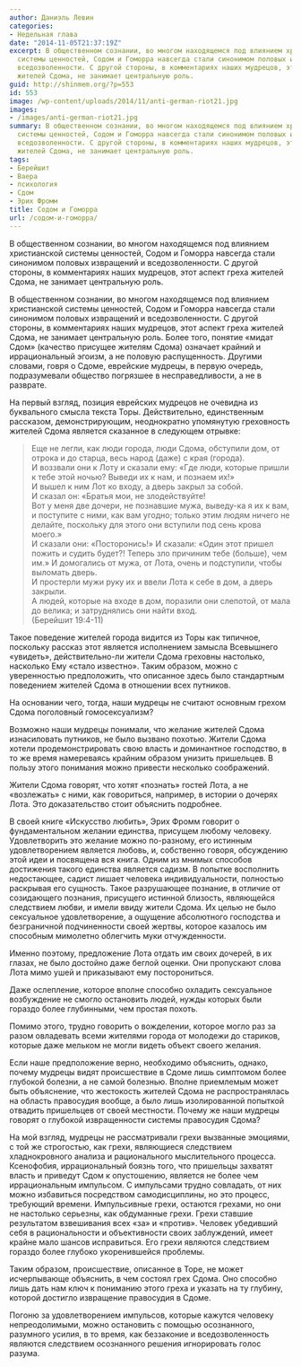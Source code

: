 ```yaml
---
author: Даниэль Левин
categories:
- Недельная глава
date: "2014-11-05T21:37:19Z"
excerpt: В общественном сознании, во многом находящемся под влиянием христианской
  системы ценностей, Содом и Гоморра навсегда стали синонимом половых извращений и
  вседозволенности. С другой стороны, в комментариях наших мудрецов, этот аспект греха
  жителей Сдома, не занимает центральную роль.
guid: http://shinmem.org/?p=553
id: 553
image: /wp-content/uploads/2014/11/anti-german-riot21.jpg
images:
- /images/anti-german-riot21.jpg
summary: В общественном сознании, во многом находящемся под влиянием христианской
  системы ценностей, Содом и Гоморра навсегда стали синонимом половых извращений и
  вседозволенности. С другой стороны, в комментариях наших мудрецов, этот аспект греха
  жителей Сдома, не занимает центральную роль.
tags:
- Берейшит
- Ваера
- психология
- Сдом
- Эрих Фромм
title: Содом и Гоморра
url: /содом-и-гоморра/
---
```

В общественном сознании, во многом находящемся под влиянием христианской системы ценностей, Содом и Гоморра навсегда стали синонимом половых извращений и вседозволенности. С другой стороны, в комментариях наших мудрецов, этот аспект греха жителей Сдома, не занимает центральную роль.<!--more-->

В общественном сознании, во многом находящемся под влиянием христианской системы ценностей, Содом и Гоморра навсегда стали синонимом половых извращений и вседозволенности. С другой стороны, в комментариях наших мудрецов, этот аспект греха жителей Сдома, не занимает центральную роль. Более того, понятие «мидат Сдом» (качество присущее жителям Сдома) означает крайний и иррациональный эгоизм, а не половую распущенность. Другими словами, говря о Сдоме, еврейские мудрецы, в первую очередь, подразумевали общество погрязшее в несправедливости, а не в разврате.

На первый взгляд, позиция еврейских мудрецов не очевидна из буквального смысла текста Торы. Действительно, единственным рассказом, демонстрирующим, неоднократно упомянутую греховность жителей Сдома является сказанное в следующем отрывке:

> Еще не легли, как люди города, люди Сдома, обступили дом, от отрока и до старца, весь народ (даже) с края (города).  
> И воззвали они к Лоту и сказали ему: «Где люди, которые пришли к тебе этой ночью? Выведи их к нам, и познаем их!»  
> И вышел к ним Лот ко входу, а дверь закрыл за собой.  
> И сказал он: «Братья мои, не злодействуйте!  
> Вот у меня две дочери, не познавшие мужа, выведу-ка я их к вам, и поступите с ними, как вам угодно; только этим людям ничего не делайте, поскольку для этого они вступили под сень крова моего.»  
> И сказали они: «Посторонись!» И сказали: «Один этот пришел пожить и судить будет?! Теперь зло причиним тебе (больше), чем им.» И домогались от мужа, от Лота, очень и подступили, чтобы выломать дверь.  
> И простерли мужи руку их и ввели Лота к себе в дом, а дверь закрыли.  
> А людей, которые на входе в дом, поразили они слепотой, от мала до велика; и затруднялись они найти вход.  
> (Берейшит 19:4-11)

Такое поведение жителей города видится из Торы как типичное, поскольку рассказ этот является исполнением замысла Всевышнего «увидеть», действительно-ли жители Сдома греховны настолько, насколько Ему «стало известно». Таким образом, можно с уверенностью предположить, что описанное здесь было стандартным поведением жителей Сдома в отношении всех путников.

На основании чего, тогда, наши мудрецы не считают основным грехом Сдома поголовный гомосексуализм?

Возможно наши мудрецы понимали, что желание жителей Сдома изнасиловать путников, не было вызвано похотью. Жители Сдома хотели продемонстрировать свою власть и доминантное господство, в то же время намереваясь крайним образом унизить пришельцев. В пользу этого понимания можно привести несколько соображений.

Жители Сдома говорят, что хотят «познать» гостей Лота, а не «возлежать» с ними, как говориться, например, в истории о дочерях Лота. Это доказательство стоит объяснить подробнее.

В своей книге «Искусство любить», Эрих Фромм говорит о фундаментальном желании единства, присущем любому человеку. Удовлетворить это желание можно по-разному, его истинным удовлетворением является любовь, и, собственно говоря, обсуждению этой идеи и посвящена вся книга. Одним из мнимых способов достижения такого единства является садизм. В попытке восполнить недостающее, садист лишает человека индивидуальности, полностью раскрывая его сущность. Такое разрушающее познание, в отличие от созидающего познания, присущего истинной близость, являющейся следствием любви, и имели ввиду жители Сдома. Их целью не было сексуальное удовлетворение, а ощущение абсолютного господства и безграничной подчиненности своей жертвы, которое казалось им способным мимолетно облегчить муки отчужденности.

Именно поэтому, предложение Лота отдать им своих дочерей, в их глазах, не было достойно даже беглой оценки. Они пропускают слова Лота мимо ушей и приказывают ему посторониться.

Даже ослепление, которое вполне способно охладить сексуальное возбуждение не смогло остановить людей, нужды которых были гораздо более глубинными, чем простая похоть.

Помимо этого, трудно говорить о вожделении, которое могло раз за разом овладевать всеми жителями города от молодежи до стариков, которые даже мельком не могли видеть объект своего желания.

Если наше предположение верно, необходимо объяснить, однако, почему мудрецы видят происшествие в Сдоме лишь симптомом более глубокой болезни, а не самой болезнью. Вполне приемлемым может быть объяснение, что жестокость жителей Сдома не распространялась на область правосудия вообще, а было лишь изолированной попыткой отвадить пришельцев от своей местности. Почему же наши мудрецы говорят о глубокой извращенности системы правосудия Сдома?

На мой взгляд, мудрецы не рассматривали грехи вызванные эмоциями, с той же строгостью, как грехи, являющиеся следствием хладнокровного анализа и рационального мыслительного процесса. Ксенофобия, иррациональный боязнь того, что пришельцы захватят власть и приведут Сдом к опустошению, является не более чем иррациональным импульсом. С импульсами трудно совладать, от них можно избавиться посредством самодисциплины, но это процесс, требующий времени. Импульсивные грехи, остаются грехами, но они не настолько серьезны, как обдуманные грехи. Грехи ставшие результатом взвешивания всех «за» и «против». Человек убедивший себя в рациональности и объективности своих заблуждений, имеет крайне мало шансов исправиться. Его грехи являются следствием гораздо более глубоко укоренившейся проблемы.

Таким образом, происшествие, описанное в Торе, не может исчерпывающе объяснить, в чем состоял грех Сдома. Оно способно лишь дать нам ключ к пониманию этого греха и указать на ту глубину, которой достигло извращение правосудия в Сдоме.

Погоню за удовлетворением импульсов, которые кажутся человеку непреодолимыми, можно остановить с помощью осознанного, разумного усилия, в то время, как беззаконие и вседозволенность являются следствием осознанного решения игнорировать голос разума.